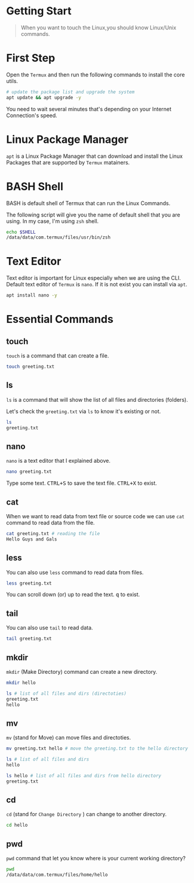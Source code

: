 # Getting Start

> When you want to touch the Linux,you should know Linux/Unix commands.

# First Step

Open the `Termux` and then run the following commands to install the core utils.

```sh
# update the package list and upgrade the system
apt update && apt upgrade -y
```

You need to wait several minutes that's depending on your Internet Connection's speed.

# Linux Package Manager

`apt` is a Linux Package Manager that can download and install the Linux Packages that are supported by `Termux` matainers.

# BASH Shell

BASH is default shell of Termux that can run the Linux Commands.

The following script will give you the name of default shell that you are using.
In my case, I'm using `zsh` shell.

```sh
echo $SHELL
/data/data/com.termux/files/usr/bin/zsh
```

# Text Editor

Text editor is important for Linux especially when we are using the CLI.
Default text editor of `Termux` is `nano`.
If it is not exist you can install via `apt`.

```sh
apt install nano -y
```

# Essential Commands

## touch

`touch` is a command that can create a file.

```sh
touch greeting.txt
```

## ls

`ls` is a command that will show the list of all files and directories (folders).

Let's check the `greeting.txt` via `ls` to know it's existing or not.

```sh
ls
greeting.txt
```

## nano

`nano` is a text editor that I explained above.

```sh
nano greeting.txt
```
Type some text. <kbd>CTRL+S</kbd> to save the text file.
<kbd>CTRL+X</kbd> to exist.

## cat

When we want to read data from text file or source code we can use `cat` command to read data from the file.

```sh
cat greeting.txt # reading the file
Hello Guys and Gals
```

## less

You can also use `less` command to read data from files.

```sh
less greeting.txt
```

You can scroll down (or) up to read the text.
<kbd>q</kbd> to exist.

## tail

You can also use `tail` to read data.

```sh
tail greeting.txt
```

## mkdir

`mkdir` (Make Directory) command can create a new directory.

```sh
mkdir hello

ls # list of all files and dirs (directoties)
greeting.txt
hello
```

## mv

`mv` (stand for Move) can move files and directoties.

```sh
mv greeting.txt hello # move the greeting.txt to the hello directory

ls # list of all files and dirs
hello

ls hello # list of all files and dirs from hello directory
greeting.txt
```

## cd

`cd` (stand for `Change Directory` ) can change to another directory.

```sh
cd hello
```

## pwd

`pwd` command that let you know where is your current working directory?

```sh
pwd 
/data/data/com.termux/files/home/hello
```